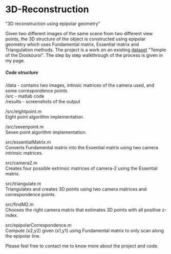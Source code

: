 # 3D-Reconstruction
"3D reconstruction using epipolar geometry"

Given two different images of the same scene from two different view points, the 3D structure of the object is constructed using epipolar geometry which uses Fundamental matrix, Essential matrix and Triangulation methods. The project is a work on an existing [dataset](http://vision.middlebury.edu/mview/data/)  "Temple of the Dioskouroi". The step by step walkthrough of the process is given in my page.

##### Code structure
/data    - contains two images, intinsic matrices of the camera used, and some correspondence points<br>
/src     - matlab code<br>
/results - screenshots of the output

/src/eightpoint.m <br>
Eight point algorithm implementation.

/src/sevenpoint.m<br>
Seven point algorithm implementation.

src/essentialMatrix.m<br>
Converts Fundamental matrix into the Essential matrix using two camera intrinsic matrices.

src/camera2.m<br>
Creates four possible extrinsic matrices of camera-2 using the Essential matrix.

src/triangulate.m<br>
Triangulates and creates 3D points using two camera matrices and correspondence points.

src/findM2.m<br>
Chooses the right camera matrix that estimates 3D points with all positive z-index.

src/epipolarCorrespondence.m<br>
Compute (x2,y2) given (x1,y1) using Fundamental matrix to only scan along the epipolar line.




Please feel free to contact me to know more about the project and code.
